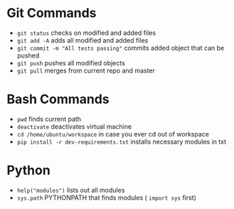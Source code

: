 # Git Commands
* ```git status``` checks on modified and added files
* ```git add -A``` adds all modified and added files
* ```git commit -m "All tests passing"``` commits added object that can be pushed
* ```git push``` pushes all modified objects
* ```git pull``` merges from current repo and master

# Bash Commands
* ```pwd``` finds current path
* ```deactivate``` deactivates virtual machine
* ```cd /home/ubuntu/workspace``` in case you ever cd out of workspace
* ```pip install -r dev-requirements.txt``` installs necessary modules in txt

# Python
* ```help("modules")``` lists out all modules
* ```sys.path``` PYTHONPATH that finds modules ( ```import sys``` first)
